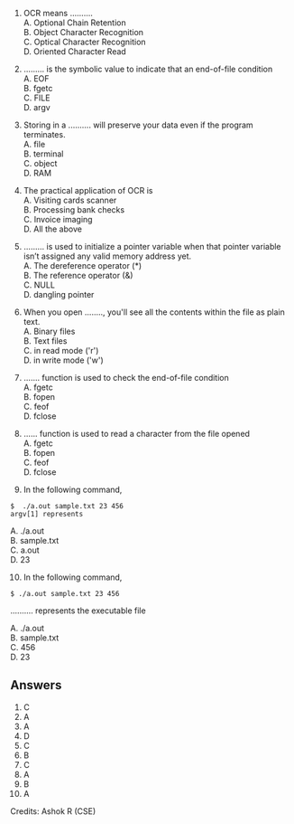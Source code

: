 1. OCR means ..........  
  A.     Optional Chain Retention  
  B.     Object Character Recognition  
  C.     Optical Character Recognition  
  D.     Oriented Character Read  

2. ......... is the symbolic value to indicate that an end-of-file condition  
  A.     EOF  
  B.     fgetc  
  C.     FILE  
  D.     argv  

3. Storing in a .......... will preserve your data even if the program terminates.  
  A.     file  
  B.     terminal  
  C.     object  
  D.     RAM  

4. The practical application of OCR is  
  A.     Visiting cards scanner  
  B.     Processing bank checks  
  C.     Invoice imaging  
  D.     All the above  

5. ......... is used to initialize a pointer variable when that pointer variable isn’t assigned any valid memory address yet.  
  A.     The dereference operator (*)  
  B.     The reference operator (&)  
  C.     NULL  
  D.     dangling pointer  

6. When you open ........, you'll see all the contents within the file as plain text.  
  A.     Binary files  
  B.     Text files  
  C.     in read mode ('r')  
  D.     in write mode ('w')  
 
7. ....... function is used to check the end-of-file condition  
  A.     fgetc  
  B.     fopen  
  C.     feof  
  D.     fclose  

8. ...... function is used to read a character from the file opened  
  A.     fgetc  
  B.     fopen  
  C.     feof  
  D.     fclose  

9. In the following command,  
```
$  ./a.out sample.txt 23 456
argv[1] represents
```

  A.     ./a.out  
  B.     sample.txt  
  C.     a.out  
  D.     23  

10. In the following command,  

```
$ ./a.out sample.txt 23 456
```

.......... represents the executable file

  A.     ./a.out  
  B.     sample.txt  
  C.     456  
  D.     23  


## Answers
1. C
2. A
3. A
4. D
5. C
6. B
7. C
8. A
9. B
10. A


Credits: Ashok R (CSE)